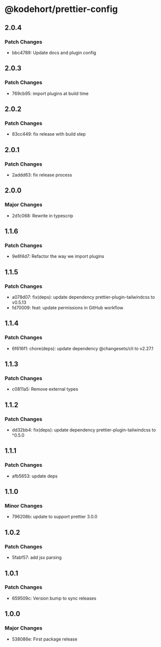 # @kodehort/prettier-config

## 2.0.4

### Patch Changes

- bbc4789: Update docs and plugin config

## 2.0.3

### Patch Changes

- 769cb95: import plugins at build time

## 2.0.2

### Patch Changes

- 83cc449: fix release with build step

## 2.0.1

### Patch Changes

- 2addd63: fix release process

## 2.0.0

### Major Changes

- 2d1c068: Rewrite in typescrip

## 1.1.6

### Patch Changes

- 9e6f4d7: Refactor the way we import plugins

## 1.1.5

### Patch Changes

- a078d07: fix(deps): update dependency prettier-plugin-tailwindcss to v0.5.13
- fd70009: feat: update permissions in GitHub workflow

## 1.1.4

### Patch Changes

- 6f616f1: chore(deps): update dependency @changesets/cli to v2.27.1

## 1.1.3

### Patch Changes

- c0811a5: Remove external types

## 1.1.2

### Patch Changes

- dd32bb4: fix(deps): update dependency prettier-plugin-tailwindcss to ^0.5.0

## 1.1.1

### Patch Changes

- afb5653: update deps

## 1.1.0

### Minor Changes

- 796208b: update to support prettier 3.0.0

## 1.0.2

### Patch Changes

- 5fabf57: add jsx parsing

## 1.0.1

### Patch Changes

- 659509c: Version bump to sync releases

## 1.0.0

### Major Changes

- 538086e: First package release
